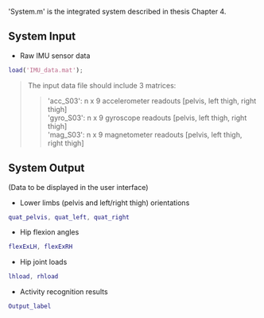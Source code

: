'System.m' is the integrated system described in thesis Chapter 4.
## System Input
* Raw IMU sensor data 
```matlab
load('IMU_data.mat');
```
> The input data file should include 3 matrices: 
  >> 'acc_S03': n x 9 accelerometer readouts [pelvis, left thigh, right thigh]  
  >> 'gyro_S03': n x 9 gyroscope readouts [pelvis, left thigh, right thigh]  
  >> 'mag_S03': n x 9 magnetometer readouts [pelvis, left thigh, right thigh]   
 
## System Output
(Data to be displayed in the user interface)
* Lower limbs (pelvis and left/right thigh) orientations
```matlab
quat_pelvis, quat_left, quat_right
```
* Hip flexion angles
```matlab
flexExLH, flexExRH
```
* Hip joint loads
```matlab
lhload, rhload
```
* Activity recognition results  
```matlab
Output_label
```
